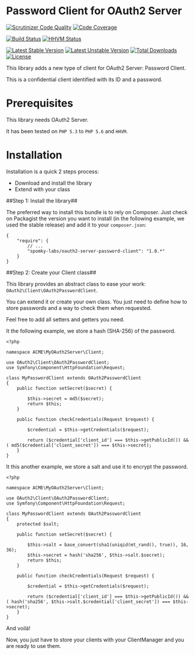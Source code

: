 Password Client for OAuth2 Server
=================================

[![Scrutinizer Code Quality](https://scrutinizer-ci.com/g/Spomky-Labs/oauth2-server-password-client/badges/quality-score.png?s=6440dc8583cd1b282fd29a862160a3ce8ed7c907)](https://scrutinizer-ci.com/g/Spomky-Labs/oauth2-server-password-client/)
[![Code Coverage](https://scrutinizer-ci.com/g/Spomky-Labs/oauth2-server-password-client/badges/coverage.png?s=3f3b77c29b2cc58fd36c5385b033353dc576e3c4)](https://scrutinizer-ci.com/g/Spomky-Labs/oauth2-server-password-client/)

[![Build Status](https://travis-ci.org/Spomky-Labs/oauth2-server-password-client.svg?branch=master)](https://travis-ci.org/Spomky-Labs/oauth2-server-password-client)
[![HHVM Status](http://hhvm.h4cc.de/badge/spomky-labs/oauth2-server-password-client.png)](http://hhvm.h4cc.de/package/spomky-labs/oauth2-server-password-client)

[![Latest Stable Version](https://poser.pugx.org/spomky-labs/oauth2-server-password-client/v/stable.png)](https://packagist.org/packages/spomky-labs/oauth2-server-password-client)
[![Latest Unstable Version](https://poser.pugx.org/spomky-labs/oauth2-server-password-client/v/unstable.png)](https://packagist.org/packages/spomky-labs/oauth2-server-password-client)
[![Total Downloads](https://poser.pugx.org/spomky-labs/oauth2-server-password-client/downloads.png)](https://packagist.org/packages/spomky-labs/oauth2-server-password-client)
[![License](https://poser.pugx.org/spomky-labs/oauth2-server-password-client/license.png)](https://packagist.org/packages/spomky-labs/oauth2-server-password-client)


This library adds a new type of client for OAuth2 Server: Password Client.

This is a confidential client identified with its ID and a password.

# Prerequisites #

This library needs OAuth2 Server.

It has been tested on `PHP 5.3` to `PHP 5.6` and `HHVM`.

# Installation #

Installation is a quick 2 steps process:

* Download and install the library
* Extend with your class

##Step 1: Install the library##

The preferred way to install this bundle is to rely on Composer. Just check on Packagist the version you want to install (in the following example, we used the stable release) and add it to your `composer.json`:

    {
        "require": {
            // ...
            "spomky-labs/oauth2-server-password-client": "1.0.*"
        }
    }

##Step 2: Create your Client class##

This library provides an abstract class to ease your work: `OAuth2\Client\OAuth2PasswordClient`.

You can extend it or create your own class. You just need to define how to store passwords and a way to check them when requested.

Feel free to add all setters and getters you need.

It the following example, we store a hash (SHA-256) of the password.
	
	<?php
	
	namespace ACME\MyOAuth2Server\Client;
	
	use OAuth2\Client\OAuth2PasswordClient;
	use Symfony\Component\HttpFoundation\Request;
	
	class MyPasswordClient extends OAuth2PasswordClient
	{
	    public function setSecret($secret) {
	
	        $this->secret = md5($secret);
	        return $this;
	    }
	
	    public function checkCredentials(Request $request) {
	
	        $credential = $this->getCredentials($request);
	
	        return ($credential['client_id'] === $this->getPublicId()) && ( md5($credential['client_secret']) === $this->secret);
	    }
	}


It this another example, we store a salt and use it to encrypt the password.
	
	<?php
	
	namespace ACME\MyOAuth2Server\Client;
	
	use OAuth2\Client\OAuth2PasswordClient;
	use Symfony\Component\HttpFoundation\Request;
	
	class MyPasswordClient extends OAuth2PasswordClient
	{
	    protected $salt;

	    public function setSecret($secret) {
	
			$this->salt = base_convert(sha1(uniqid(mt_rand(), true)), 16, 36);
	        $this->secret = hash('sha256', $this->salt.$secret);
	        return $this;
	    }
	
	    public function checkCredentials(Request $request) {
	
	        $credential = $this->getCredentials($request);
	
	        return ($credential['client_id'] === $this->getPublicId()) && ( hash('sha256', $this->salt.$credential['client_secret']) === $this->secret);
	    }
	}

And voilà!

Now, you just have to store your clients with your ClientManager and you are ready to use them.